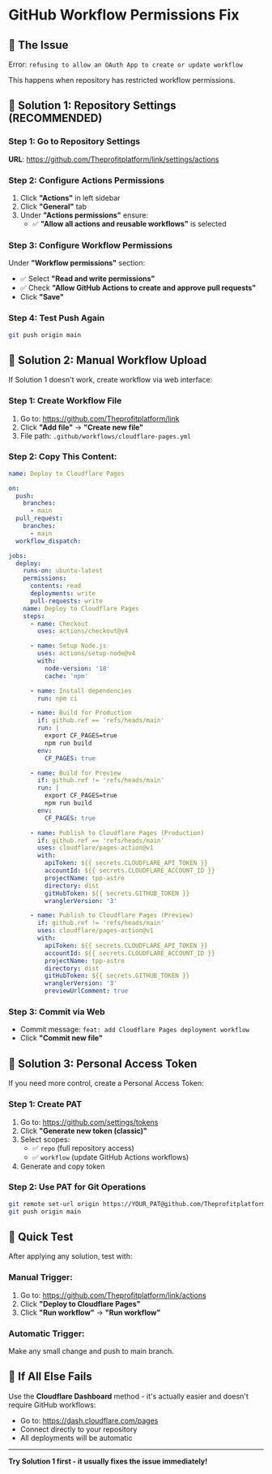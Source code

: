 # GitHub Workflow Permissions Fix

## 🎯 The Issue
Error: `refusing to allow an OAuth App to create or update workflow`

This happens when repository has restricted workflow permissions.

## 🔧 Solution 1: Repository Settings (RECOMMENDED)

### Step 1: Go to Repository Settings
**URL**: https://github.com/Theprofitplatform/link/settings/actions

### Step 2: Configure Actions Permissions
1. Click **"Actions"** in left sidebar
2. Click **"General"** tab
3. Under **"Actions permissions"** ensure:
   - ✅ **"Allow all actions and reusable workflows"** is selected

### Step 3: Configure Workflow Permissions
Under **"Workflow permissions"** section:
- ✅ Select **"Read and write permissions"**
- ✅ Check **"Allow GitHub Actions to create and approve pull requests"**
- Click **"Save"**

### Step 4: Test Push Again
```bash
git push origin main
```

## 🔧 Solution 2: Manual Workflow Upload

If Solution 1 doesn't work, create workflow via web interface:

### Step 1: Create Workflow File
1. Go to: https://github.com/Theprofitplatform/link
2. Click **"Add file"** → **"Create new file"**
3. File path: `.github/workflows/cloudflare-pages.yml`

### Step 2: Copy This Content:
```yaml
name: Deploy to Cloudflare Pages

on:
  push:
    branches:
      - main
  pull_request:
    branches:
      - main
  workflow_dispatch:

jobs:
  deploy:
    runs-on: ubuntu-latest
    permissions:
      contents: read
      deployments: write
      pull-requests: write
    name: Deploy to Cloudflare Pages
    steps:
      - name: Checkout
        uses: actions/checkout@v4

      - name: Setup Node.js
        uses: actions/setup-node@v4
        with:
          node-version: '18'
          cache: 'npm'

      - name: Install dependencies
        run: npm ci

      - name: Build for Production
        if: github.ref == 'refs/heads/main'
        run: |
          export CF_PAGES=true
          npm run build
        env:
          CF_PAGES: true

      - name: Build for Preview
        if: github.ref != 'refs/heads/main'
        run: |
          export CF_PAGES=true
          npm run build
        env:
          CF_PAGES: true

      - name: Publish to Cloudflare Pages (Production)
        if: github.ref == 'refs/heads/main'
        uses: cloudflare/pages-action@v1
        with:
          apiToken: ${{ secrets.CLOUDFLARE_API_TOKEN }}
          accountId: ${{ secrets.CLOUDFLARE_ACCOUNT_ID }}
          projectName: tpp-astro
          directory: dist
          gitHubToken: ${{ secrets.GITHUB_TOKEN }}
          wranglerVersion: '3'

      - name: Publish to Cloudflare Pages (Preview)
        if: github.ref != 'refs/heads/main'
        uses: cloudflare/pages-action@v1
        with:
          apiToken: ${{ secrets.CLOUDFLARE_API_TOKEN }}
          accountId: ${{ secrets.CLOUDFLARE_ACCOUNT_ID }}
          projectName: tpp-astro
          directory: dist
          gitHubToken: ${{ secrets.GITHUB_TOKEN }}
          wranglerVersion: '3'
          previewUrlComment: true
```

### Step 3: Commit via Web
- Commit message: `feat: add Cloudflare Pages deployment workflow`
- Click **"Commit new file"**

## 🔧 Solution 3: Personal Access Token

If you need more control, create a Personal Access Token:

### Step 1: Create PAT
1. Go to: https://github.com/settings/tokens
2. Click **"Generate new token (classic)"**
3. Select scopes:
   - ✅ `repo` (full repository access)
   - ✅ `workflow` (update GitHub Actions workflows)
4. Generate and copy token

### Step 2: Use PAT for Git Operations
```bash
git remote set-url origin https://YOUR_PAT@github.com/Theprofitplatform/link.git
git push origin main
```

## 🎯 Quick Test

After applying any solution, test with:

### Manual Trigger:
1. Go to: https://github.com/Theprofitplatform/link/actions
2. Click **"Deploy to Cloudflare Pages"**
3. Click **"Run workflow"** → **"Run workflow"**

### Automatic Trigger:
Make any small change and push to main branch.

## 🚨 If All Else Fails

Use the **Cloudflare Dashboard** method - it's actually easier and doesn't require GitHub workflows:
- Go to: https://dash.cloudflare.com/pages
- Connect directly to your repository
- All deployments will be automatic

---

**Try Solution 1 first - it usually fixes the issue immediately!**